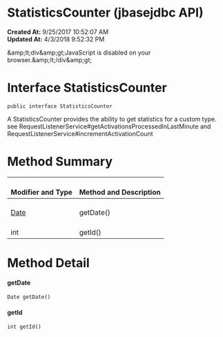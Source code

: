 # StatisticsCounter (jbasejdbc API)

**Created At:** 9/25/2017 10:52:07 AM  
**Updated At:** 4/3/2018 9:52:32 PM  

<script type="text/javascript"><!--
    try {
        if (location.href.indexOf('is-external=true') == -1) {
            parent.document.title="StatisticsCounter (jbasejdbc   API)";
        }
    }
    catch(err) {
    }
//-->
var methods = {"i0":6,"i1":6};
var tabs = {65535:["t0","All Methods"],2:["t2","Instance Methods"],4:["t3","Abstract Methods"]};
var altColor = "altColor";
var rowColor = "rowColor";
var tableTab = "tableTab";
var activeTableTab = "activeTableTab";</script><noscript>&amp;amp;lt;div&amp;amp;gt;JavaScript is disabled on your browser.&amp;amp;lt;/div&amp;amp;gt;</noscript><!-- ========= START OF TOP NAVBAR ======= -->
<!--   -->

# Interface StatisticsCounter

```
public interface StatisticsCounter
```

A StatisticsCounter provides the ability to get statistics for a custom type. see RequestListenerService#getActivationsProcessedInLastMinute and RequestListenerService#incrementActivationCount

<!--   -->

# 


# Method Summary


| <br>Modifier and Type<br> | <br>Method and Description<br> |
| --- | --- |
| <br>[Date](http://java.sun.com/j2se/1.5.0/docs/api/java/util/Date.html?is-external=true "class or interface in java.util")<br> | <br>getDate()<br> |
| <br>int<br> | <br>getId()<br> |

<!-- ============ METHOD DETAIL ========== -->

<!--   -->

# Method Detail

#### **getDate**

```
Date getDate()
```


<!--   -->


#### **getId**

```
int getId()
```
<!-- ========= END OF CLASS DATA ========= --><!-- ======= START OF BOTTOM NAVBAR ====== -->
<!--   -->
